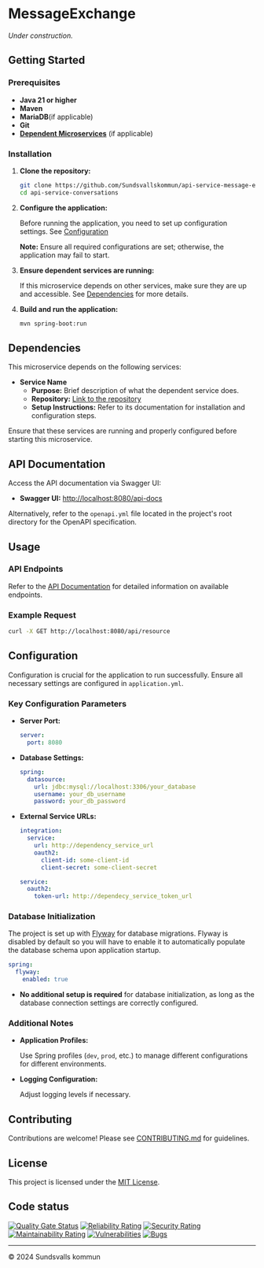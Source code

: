 # MessageExchange

_Under construction._

## Getting Started

### Prerequisites

- **Java 21 or higher**
- **Maven**
- **MariaDB**(if applicable)
- **Git**
- **[Dependent Microservices](#dependencies)** (if applicable)

### Installation

1. **Clone the repository:**

   ```bash
   git clone https://github.com/Sundsvallskommun/api-service-message-exchange.git
   cd api-service-conversations
   ```
2. **Configure the application:**

   Before running the application, you need to set up configuration settings.
   See [Configuration](#Configuration)

   **Note:** Ensure all required configurations are set; otherwise, the application may fail to start.

3. **Ensure dependent services are running:**

   If this microservice depends on other services, make sure they are up and accessible. See [Dependencies](#dependencies) for more details.

4. **Build and run the application:**

   ```bash
   mvn spring-boot:run
   ```

## Dependencies

This microservice depends on the following services:

- **Service Name**
  - **Purpose:** Brief description of what the dependent service does.
  - **Repository:** [Link to the repository](https://github.com/Sundsvallskommun/service_name)
  - **Setup Instructions:** Refer to its documentation for installation and configuration steps.

Ensure that these services are running and properly configured before starting this microservice.

## API Documentation

Access the API documentation via Swagger UI:

- **Swagger UI:** [http://localhost:8080/api-docs](http://localhost:8080/api-docs)

Alternatively, refer to the `openapi.yml` file located in the project's root directory for the OpenAPI specification.

## Usage

### API Endpoints

Refer to the [API Documentation](#api-documentation) for detailed information on available endpoints.

### Example Request

```bash
curl -X GET http://localhost:8080/api/resource
```

## Configuration

Configuration is crucial for the application to run successfully. Ensure all necessary settings are configured in `application.yml`.

### Key Configuration Parameters

- **Server Port:**

  ```yaml
  server:
    port: 8080
  ```
- **Database Settings:**

  ```yaml
  spring:
    datasource:
      url: jdbc:mysql://localhost:3306/your_database
      username: your_db_username
      password: your_db_password
  ```
- **External Service URLs:**

  ```yaml
  integration:
    service:
      url: http://dependency_service_url
      oauth2:
        client-id: some-client-id
        client-secret: some-client-secret

  service:
    oauth2:
      token-url: http://dependecy_service_token_url
  ```

### Database Initialization

The project is set up with [Flyway](https://github.com/flyway/flyway) for database migrations. Flyway is disabled by default so you will have to enable it to automatically populate the database schema upon application startup.

```yaml
spring:
  flyway:
    enabled: true
```

- **No additional setup is required** for database initialization, as long as the database connection settings are correctly configured.

### Additional Notes

- **Application Profiles:**

  Use Spring profiles (`dev`, `prod`, etc.) to manage different configurations for different environments.

- **Logging Configuration:**

  Adjust logging levels if necessary.

## Contributing

Contributions are welcome! Please see [CONTRIBUTING.md](https://github.com/Sundsvallskommun/.github/blob/main/.github/CONTRIBUTING.md) for guidelines.

## License

This project is licensed under the [MIT License](LICENSE).

## Code status

[![Quality Gate Status](https://sonarcloud.io/api/project_badges/measure?project=Sundsvallskommun_api-service-message-exchange&metric=alert_status)](https://sonarcloud.io/summary/overall?id=Sundsvallskommun_api-service-message-exchange)
[![Reliability Rating](https://sonarcloud.io/api/project_badges/measure?project=Sundsvallskommun_api-service-message-exchange&metric=reliability_rating)](https://sonarcloud.io/summary/overall?id=Sundsvallskommun_api-service-message-exchange)
[![Security Rating](https://sonarcloud.io/api/project_badges/measure?project=Sundsvallskommun_api-service-message-exchange&metric=security_rating)](https://sonarcloud.io/summary/overall?id=Sundsvallskommun_api-service-message-exchange)
[![Maintainability Rating](https://sonarcloud.io/api/project_badges/measure?project=Sundsvallskommun_api-service-message-exchange&metric=sqale_rating)](https://sonarcloud.io/summary/overall?id=Sundsvallskommun_api-service-message-exchange)
[![Vulnerabilities](https://sonarcloud.io/api/project_badges/measure?project=Sundsvallskommun_api-service-message-exchange&metric=vulnerabilities)](https://sonarcloud.io/summary/overall?id=Sundsvallskommun_api-service-message-exchange)
[![Bugs](https://sonarcloud.io/api/project_badges/measure?project=Sundsvallskommun_api-service-message-exchange&metric=bugs)](https://sonarcloud.io/summary/overall?id=Sundsvallskommun_api-service-message-exchange)

---

© 2024 Sundsvalls kommun
